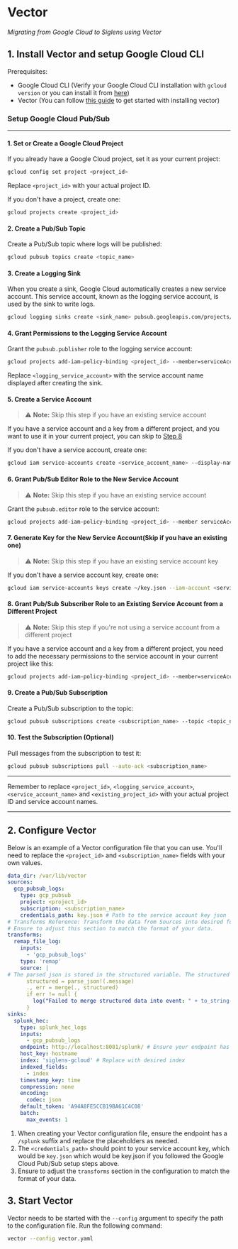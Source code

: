 # Vector

*Migrating from Google Cloud to Siglens using Vector*

## 1. Install Vector and setup Google Cloud CLI

Prerequisites: 
- Google Cloud CLI (Verify your Google Cloud CLI installation with `gcloud version` or you can install it from [here](https://cloud.google.com/sdk/docs/install-sdk))
- Vector (You can follow [this guide](../../log-ingestion/vector.md#1-installation) to get started with installing vector)
### Setup Google Cloud Pub/Sub
---
#### 1. Set or Create a Google Cloud Project

If you already have a Google Cloud project, set it as your current project:

```bash
gcloud config set project <project_id>
```

Replace `<project_id>` with your actual project ID.

If you don't have a project, create one:

```bash
gcloud projects create <project_id>
```

#### 2. Create a Pub/Sub Topic

Create a Pub/Sub topic where logs will be published:

```bash
gcloud pubsub topics create <topic_name>
```

#### 3. Create a Logging Sink

When you create a sink, Google Cloud automatically creates a new service account. This service account, known as the logging service account, is used by the sink to write logs.

```bash
gcloud logging sinks create <sink_name> pubsub.googleapis.com/projects/<project_id>/topics/<topic_name>
```
#### 4. Grant Permissions to the Logging Service Account

Grant the `pubsub.publisher` role to the logging service account:

```bash
gcloud projects add-iam-policy-binding <project_id> --member=serviceAccount:<logging_service_account> --role=roles/pubsub.publisher
```

Replace `<logging_service_account>` with the service account name displayed after creating the sink.

#### 5. Create a Service Account
> :warning: **Note:** Skip this step if you have an existing service account

If you have a service account and a key from a different project, and you want to use it in your current project, you can skip to [Step 8](./vector#8-grant-pubsub-subscriber-role-to-an-existing-service-account-from-a-different-project)

If you don't have a service account, create one:

```bash
gcloud iam service-accounts create <service_account_name> --display-name "My Service Account"
```

#### 6. Grant Pub/Sub Editor Role to the New Service Account
> :warning: **Note:** Skip this step if you have an existing service account

Grant the `pubsub.editor` role to the service account:

```bash
gcloud projects add-iam-policy-binding <project_id> --member serviceAccount:<service_account_name>@<project_id>.iam.gserviceaccount.com --role roles/pubsub.editor
```

#### 7. Generate Key for the New Service Account(Skip if you have an existing one)
> :warning: **Note:** Skip this step if you have an existing service account key

If you don't have a service account key, create one:

```bash
gcloud iam service-accounts keys create ~/key.json --iam-account <service_account_name>@<project_id>.iam.gserviceaccount.com
```
#### 8. Grant Pub/Sub Subscriber Role to an Existing Service Account from a Different Project
> :warning: **Note:** Skip this step if you're not using a service account from a different project

If you have a service account and a key from a different project, you need to add the necessary permissions to the service account in your current project like this: 

```bash
gcloud projects add-iam-policy-binding <project_id> --member=serviceAccount:<service_account_name>@<existing_project_id>.iam.gserviceaccount.com --role=roles/pubsub.subscriber
```
#### 9. Create a Pub/Sub Subscription

Create a Pub/Sub subscription to the topic:

```bash
gcloud pubsub subscriptions create <subscription_name> --topic <topic_name>
```

#### 10. Test the Subscription (Optional)

Pull messages from the subscription to test it:

```bash
gcloud pubsub subscriptions pull --auto-ack <subscription_name>
```
---

Remember to replace `<project_id>`, `<logging_service_account>`, `<service_account_name>` and `<existing_project_id>` with your actual project ID and service account names.

---

## 2. Configure Vector

Below is an example of a Vector configuration file that you can use. You'll need to replace the `<project_id>` and `<subscription_name>` fields with your own values. 

```yaml
data_dir: /var/lib/vector
sources:
  gcp_pubsub_logs:
    type: gcp_pubsub
    project: <project_id>
    subscription: <subscription_name>
    credentials_path: key.json # Path to the service account key json
# Transforms Reference: Transform the data from Sources into desired format
# Ensure to adjust this section to match the format of your data.
transforms:
  remap_file_log:
    inputs:
      - 'gcp_pubsub_logs'
    type: 'remap'
    source: |
# The parsed json is stored in the structured variable. The structured variable is merged with the other data/fields.
      structured = parse_json!(.message)
      ., err = merge(., structured)
      if err != null {
        log("Failed to merge structured data into event: " + to_string(err), level: "error")
      }
sinks:
  splunk_hec:
    type: splunk_hec_logs
    inputs:
      - gcp_pubsub_logs
    endpoint: http://localhost:8081/splunk/ # Ensure your endpoint has /splunk suffix
    host_key: hostname
    index: 'siglens-gcloud' # Replace with desired index
    indexed_fields:
      - index
    timestamp_key: time
    compression: none
    encoding:
      codec: json
    default_token: 'A94A8FE5CCB19BA61C4C08'
    batch:
      max_events: 1
```
1. When creating your Vector configuration file, ensure the endpoint has a `/splunk` suffix and replace the placeholders as needed.
2. The `<credentials_path>` should point to your service account key, which would be `key.json` which would be key.json if you followed the Google Cloud Pub/Sub setup steps above.
3. Ensure to adjust the `transforms` section in the configuration to match the format of your data.

## 3. Start Vector

Vector needs to be started with the `--config` argument to specify the path to the configuration file. Run the following command:

```bash
vector --config vector.yaml